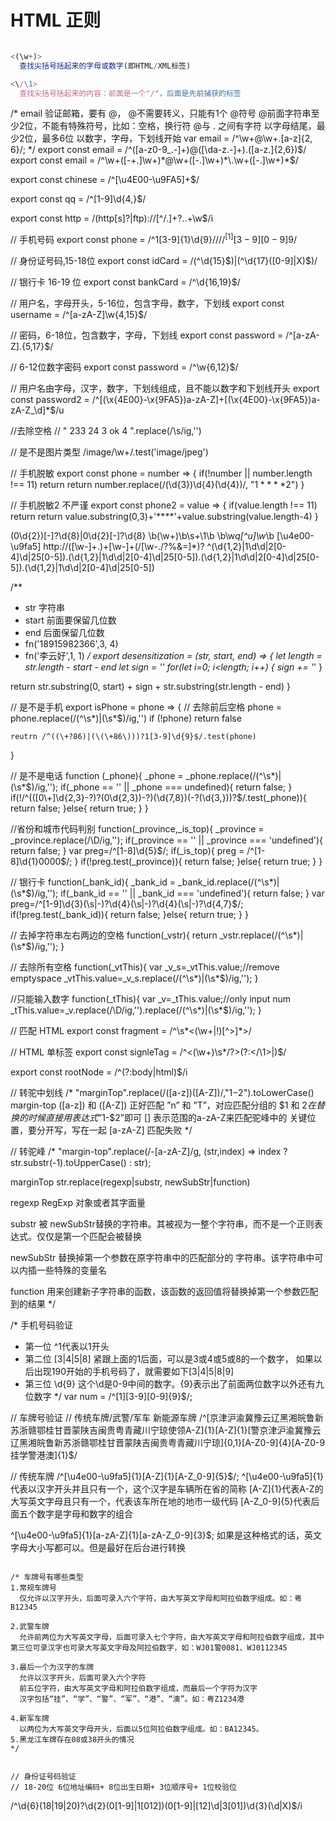 # HTML 正则

```jsx

<(\w+)> 
  查找尖括号括起来的字母或数字(即HTML/XML标签)

<\/\1>
  查找尖括号括起来的内容：前面是一个"/"，后面是先前捕获的标签


```


/*
  email 验证邮箱，要有 @， @不需要转义，只能有1个 @符号
  @前面字符串至少2位，不能有特殊符号，比如：空格，换行符
  @与 . 之间有字符
  以字母结尾，最少2位，最多6位
  以数字，字母，下划线开始
  var email = /^\w+@\w+\.[a-z]{2, 6}/;
*/
export const email = /^([a-z0-9_\.-]+)@([\da-z\.-]+)\.([a-z\.]{2,6})$/
export const email = /^\w+([-+.]\w+)*@\w+([-.]\w+)*\.\w+([-.]\w+)*$/



export const chinese = /^[\u4E00-\u9FA5]+$/
	
export const qq = /^[1-9]\d{4,}$/

export const http = /(http[s]?|ftp):\/\/[^\/\.]+?\..+\w$/i

// 手机号码
export const phone = /^1[3-9]{1}\d{9}$/  // /^[1][3-9][0-9]{9}$/

// 身份证号码,15-18位
export const idCard = /(^\d{15}$)|(^\d{17}([0-9]|X)$)/

// 银行卡 16-19 位
export const bankCard = /^\d{16,19}$/

// 用户名，字母开头，5-16位，包含字母，数字，下划线
export const username = /^[a-zA-Z]\w{4,15}$/

// 密码，6-18位，包含数字，字母，下划线
export const password = /^[a-zA-Z].{5,17}$/

// 6-12位数字密码
export const password = /^\w{6,12}$/

// 用户名由字母，汉字，数字，下划线组成，且不能以数字和下划线开头
export const password2 = /^[(\x{4E00}-\x{9FA5})a-zA-Z]+[(\x{4E00}-\x{9FA5})a-zA-Z_\d]*$/u

//去除空格
// "  233 24 3 ok  4  ".replace(/\s/ig,'')


// 是不是图片类型
/image\/\w+/.test('image/jpeg')


// 手机脱敏
export const phone = number => {
  if(!number || number.length !== 11) return
  return number.replace(/(\d{3})\d{4}(\d{4})/, "$1****$2")
}

// 手机脱敏2 不严谨
export const phone2 = value => {
  if(value.length !== 11) return
  return value.substring(0,3)+'****'+value.substring(value.length-4)
}



\(0\d{2}\)[-]?\d{8}|0\d{2}[-]?\d{8}
\b(\w+)\b\s+\1\b
\b\w*q[^u]\w*\b
[\u4e00-\u9fa5]
http://([\w-]+\.)+[\w-]+(/[\w-./?%&=]*)?
^(\d{1,2}|1\d\d|2[0-4]\d|25[0-5])\.(\d{1,2}|1\d\d|2[0-4]\d|25[0-5])\.(\d{1,2}|1\d\d|2[0-4]\d|25[0-5])\.(\d{1,2}|1\d\d|2[0-4]\d|25[0-5])



/**
 * str 字符串
 * start 前面要保留几位数
 * end 后面保留几位数
 * fn('18915982366',3, 4)
 * fn('李云好',1, 1)
 */
export desensitization = (str, start, end) => {
  let length = str.length - start - end
  let sign = ''
  for(let i=0; i<length; i++) { sign += '*' }
  
  return str.substring(0, start) + sign + str.substring(str.length - end)
}


// 是不是手机
export isPhone = phone => {
	// 去除前后空格
	phone = phone.replace(/(^\s*)|(\s*$)/ig,'')
	if (!phone) return false

	reutrn /^((\+?86)|(\(\+86\)))?1[3-9]\d{9}$/.test(phone)
}


// 是不是电话
function (_phone){
  _phone = _phone.replace(/(^\s*)|(\s*$)/ig,'');
  if(_phone == '' || _phone === undefined){
      return false;
  }
  if(!/^(([0\+]\d{2,3}-?)?(0\d{2,3})-?)(\d{7,8})(-?(\d{3,}))?$/.test(_phone)){
      return false;
  }else{
      return true;
  }
}

//省份和城市代码判别
function(_province,_is_top){
  _province = _province.replace(/\D/ig,'');
  if(_province == '' || _province === 'undefined'){
      return false;
  }
  var preg=/^[1-8]\d{5}$/;
  if(_is_top){
      preg = /^[1-8]\d{1}0000$/;
  }
  if(!preg.test(_province)){
      return false;
  }else{
      return true;
  }
}

// 银行卡
function(_bank_id){
  _bank_id = _bank_id.replace(/(^\s*)|(\s*$)/ig,'');
  if(_bank_id == '' || _bank_id === 'undefined'){
      return false;
  }
  var preg=/^[1-9]\d{3}(\s|-)?\d{4}(\s|-)?\d{4}(\s|-)?\d{4,7}$/;
  if(!preg.test(_bank_id)){
      return false;
  }else{
      return true;
  }
}

// 去掉字符串左右两边的空格
function(_vstr){
  return _vstr.replace(/(^\s*)|(\s*$)/ig,'');
}

// 去除所有空格
function(_vtThis){
  var _v_s=_vtThis.value;//remove emptyspace
  _vtThis.value=_v_s.replace(/(^\s*)|(\s*$)/ig,'');
}

//只能输入数字
function(_tThis){
  var _v=_tThis.value;//only input num
  _tThis.value=_v.replace(/\D/ig,'').replace(/(^\s*)|(\s*$)/ig,'');
}


// 匹配 HTML <a href=""></a>
export const fragment = /^\s*<(\w+|!)[^>]*>/

// HTML 单标签
export const signleTag = /^<(\w+)\s*\/?>(?:<\/\1>|)$/

export const rootNode = /^(?:body|html)$/i


// 转驼中划线
/*
"marginTop".replace(/([a-z])([A-Z])/,"$1-$2").toLowerCase()
  margin-top
  ([a-z]) 和 ([A-Z]) 正好匹配 ”n” 和 ”T”，对应匹配分组的 $1 和 $2
  在替换的时候直接用表达式”$1-$2”即可
  [] 表示范围的a-zA-Z来匹配驼峰中的 关键位置，要分开写，写在一起 [a-zA-Z] 匹配失败
*/



// 转驼峰
/*
"margin-top".replace(/\-[a-zA-Z]/g,
      (str,index) => index ? str.substr(-1).toUpperCase() : str);
  
  marginTop
  str.replace(regexp|substr, newSubStr|function)

  regexp
    RegExp 对象或者其字面量

  substr
    被 newSubStr替换的字符串。其被视为一整个字符串，而不是一个正则表达式。仅仅是第一个匹配会被替换

  newSubStr
    替换掉第一个参数在原字符串中的匹配部分的 字符串。该字符串中可以内插一些特殊的变量名

  function
    用来创建新子字符串的函数，该函数的返回值将替换掉第一个参数匹配到的结果
*/


/* 手机号码验证
* 第一位 ^1代表以1开头
* 第二位 [3|4|5|8] 紧跟上面的1后面，可以是3或4或5或8的一个数字，
          如果以后出现190开始的手机号码了，就需要如下[3|4|5|8|9]
* 第三位 \d{9} 这个\d是0-9中间的数字。{9}表示出了前面两位数字以外还有九位数字
*/
var num = /^[1][3-9][0-9]{9}$/;



// 车牌号验证
// 传统车牌/武警/军车 新能源车牌
/^[京津沪渝冀豫云辽黑湘皖鲁新苏浙赣鄂桂甘晋蒙陕吉闽贵粤青藏川宁琼使领A-Z]{1}[A-Z]{1}[警京津沪渝冀豫云辽黑湘皖鲁新苏浙赣鄂桂甘晋蒙陕吉闽贵粤青藏川宁琼]{0,1}[A-Z0-9]{4}[A-Z0-9挂学警港澳]{1}$/


// 传统车牌
/^[\u4e00-\u9fa5]{1}[A-Z]{1}[A-Z_0-9]{5}$/;
  ^[\u4e00-\u9fa5]{1}代表以汉字开头并且只有一个，这个汉字是车辆所在省的简称
  [A-Z]{1}代表A-Z的大写英文字母且只有一个，代表该车所在地的地市一级代码
  [A-Z_0-9]{5}代表后面五个数字是字母和数字的组合

  ^[\u4e00-\u9fa5]{1}[a-zA-Z]{1}[a-zA-Z_0-9]{3}$;
  如果是这种格式的话，英文字母大小写都可以。但是最好在后台进行转换

```

/* 车牌号有哪些类型
1.常规车牌号
  仅允许以汉字开头，后面可录入六个字符，由大写英文字母和阿拉伯数字组成。如：粤B12345

2.武警车牌
  允许前两位为大写英文字母，后面可录入七个字符，由大写英文字母和阿拉伯数字组成，其中第三位可录汉字也可录大写英文字母及阿拉伯数字，如：WJ01警0081、WJ0112345

3.最后一个为汉字的车牌
  允许以汉字开头，后面可录入六个字符
  前五位字符，由大写英文字母和阿拉伯数字组成，而最后一个字符为汉字
  汉字包括“挂”、“学”、“警”、“军”、“港”、“澳”。如：粤Z1234港

4.新军车牌
  以两位为大写英文字母开头，后面以5位阿拉伯数字组成。如：BA12345。
5.黑龙江车牌存在08或38开头的情况
*/


// 身份证号码验证
// 18-20位 6位地址编码+ 8位出生日期+ 3位顺序号+ 1位校验位
```
/^\d{6}(18|19|20)?\d{2}(0[1-9]|1[012])(0[1-9]|[12]\d|3[01])\d{3}(\d|X)$/i
```